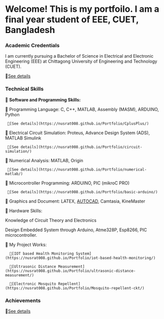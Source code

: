 # Welcome! This is my portfoilo. I am a final year student of EEE, CUET, Bangladesh


### Academic Credentials

I am currently pursuing a Bachelor of Science in Electrical and Electronic Engineering (EEE) at Chittagong University of Engineering and Technology (CUET).

   🔗[See details](https://nusrat008.github.io/Portfolio/Education)

### Technical Skills

🎯 **Software and Programming Skills:**

  🔹 Programming Language: C, C++, MATLAB, Assembly (MASM), ARDUINO, Python 
  
     🔗[See details](https://nusrat008.github.io/Portfolio/CplusPlus/)


  🔹 Electrical Circuit Simulation: Proteus, Advance Design System (ADS), MATLAB Simulink

     🔗[See details](https://nusrat008.github.io/Portfolio/circuit-simulation/)

 
  🔹 Numerical Analysis: MATLAB, Origin

     🔗[See details](https://nusrat008.github.io/Portfolio/numerical-matlab/)


  🔹 Microcontroller Programming: ARDUINO, PIC (mikroC PRO)

     🔗[See details](https://nusrat008.github.io/Portfolio/basic-arduino/)


  🔹 Graphics and Document: LATEX, [AUTOCAD](https://nusrat008.github.io/Portfolio/transformer-design/), Camtasia, KineMaster

🎯 Hardware Skills: 

 Knowledge of Circuit Theory and Electronics 

 Design Embedded System through Arduino, Atme328P, Esp8266, PIC microcontroller.

   🔹 My Project Works: 

      🔗[IOT based Health Monitoring System](https://nusrat008.github.io/Portfolio/iot-based-health-monitoring/)

      🔗[Ultrasonic Distance Measurement](https://nusrat008.github.io/Portfolio/ultrasonic-distance-measurement/)

      🔗[Electronic Mosquito Repellent](https://nusrat008.github.io/Portfolio/Mosquito-repellent-ckt/)


### Achievements
 
   🔗[See details](https://nusrat008.github.io/Portfolio/achievements/)



